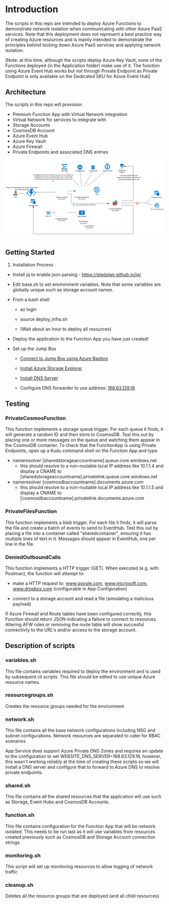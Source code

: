 # Introduction 

The scripts in this repo are intended to deploy Azure Functions to demonstrate network isolation when communicating with other Azure PaaS services.  Note that this deployment does not represent a best practice way of creating Azure resources and is mainly intended to demonstrate the principles behind locking down Azure PaaS services and applying network isolation.

[Note: at this time, although the scripts deploy Azure Key Vault, none of the Functions deployed (in the Application folder) make use of it.  The function using Azure Event Hub works but not through Private Endpoint as Private Endpoint is only available on the Dedicated SKU for Azure Event Hub]

## Architecture

The scripts in this repo will provision:

- Premium Function App with Virtual Network integration
- Virtual Network for services to integrate with
- Storage Accounts
- CosmosDB Account
- Azure Event Hub
- Azure Key Vault
- Azure Firewall
- Private Endpoints and associated DNS entries

![Azure Function connecting to Private Endpoints](https://github.com/RezaMahmood/privatefunction/blob/master/PrivateFunction.gif)

## Getting Started

1. Installation Process

- Install jq to enable json parsing - https://stedolan.github.io/jq/

- Edit base.sh to set environment variables.  Note that some variables are globally unique such as storage account names.
  
- From a bash shell

  - az login

  - source deploy_infra.sh

  - (Wait about an hour to deploy all resources)

- Deploy the application to the Function App you have just created!

- Set up the Jump Box

  - [Connect to Jump Box using Azure Bastion](https://docs.microsoft.com/en-us/azure/bastion/bastion-connect-vm-rdp)

  - [Install Azure Storage Explorer](https://azure.microsoft.com/en-gb/features/storage-explorer/)

  - [Install DNS Server](https://www.hostwinds.com/guide/setup-configure-dns-windows-server/)

  - Configure DNS forwarder to use address: [168.63.129.16](https://docs.microsoft.com/en-us/azure/virtual-network/what-is-ip-address-168-63-129-16)

## Testing

### PrivateCosmosFunction

This function implements a storage queue trigger.  For each queue it finds, it will generate a random ID and then store to CosmosDB.  Test this out by placing one or more messages on the queue and watching them appear in the CosmosDB container.  To check that the FunctionApp is using Private Endpoints, open up a Kudu command shell on the Function App and type:

- nameresolver [sharedstorageaccountname].queue.core.windows.net
  - this should resolve to a non-routable local IP address like 10.1.1.4 and display a CNAME to [sharedstorageaccountname].privatelink.queue.core.windows.net
- nameresolver [cosmosdbaccountname].documents.azure.com
  - this should resolve to a non-routable local IP address like 10.1.1.5 and display a CNAME to [cosmosdbaccountname].privatelink.documents.azure.com

### PrivateFilesFunction

This function implements a blob trigger.  For each file it finds, it will parse the file and create a batch of events to send to EventHub.  Test this out by placing a file into a container called "sharedcontainer", ensuring it has multiple lines of text in it.  Messages should appear in EventHub, one per line in the file.

### DeniedOutboundCalls

This function implements a HTTP trigger (GET).  When executed (e.g. with Postman), the function will attempt to:

- make a HTTP request to: www.google.com, www.microsoft.com, www.dropbox.com (configurable in App Configuration)

- connect to a storage account and read a file (simulating a malicious payload)

If Azure Firewall and Route tables have been configured correctly, this Function should return JSON indicating a failure to connect to resources.  Altering AFW rules or removing the route table will show succesful connectivty to the URL's and/or access to the storage account.

## Description of scripts

### variables.sh

This file contains variables required to deploy the environment and is used by subsequent cli scripts.  This file should be edited to use unique Azure resource names.  

### resourcegroups.sh

Creates the resource groups needed for the environment

### network.sh

This file contains all the base network configurations including NSG and subnet configurations. Network resources are separated to cater for RBAC scenarios

App Service does support Azure Private DNS Zones and requires an update to the configuration to set WEBSITE_DNS_SERVER=168.63.129.16, however, this wasn't working reliably at the time of creating these scripts so we will install a DNS server and configure that to forward to Azure DNS to resolve private endpoints.

### shared.sh

This file contains all the shared resources that the application will use such as Storage, Event Hubs and CosmosDB Accounts.

### function.sh

This file contains configuration for the Function App that will be network isolated.  This needs to be run last as it will use variables from resources created previously such as CosmosDB and Storage Account connection strings.

### monitoring.sh

This script will set up monitoring resources to allow logging of network traffic

### cleanup.sh

Deletes all the resource groups that are deployed (and all child resources)